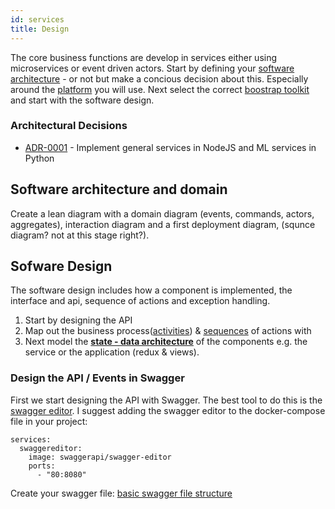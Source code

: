 ```yaml
---
id: services
title: Design
---
```

The core business functions are develop in services either using microservices or event driven actors. Start by defining your [software architecture](../basics/architecture) - or not but make a concious decision about this. Especially around the [platform](../platform/setup) you will use. Next select the correct [boostrap toolkit](bootstrap) and start with the software design.

### **Architectural Decisions**

<!-- adrlog -->

- [ADR-0001](adr/0001-implement-general-services-in-nodejs-and-ml-services-in-python) - Implement general services in NodeJS and ML services in Python

<!-- adrlogstop -->

## Software architecture and domain 
Create a lean diagram with a domain diagram \(events, commands, actors, aggregates\), interaction diagram and a first deployment diagram, \(squnce diagram? not at this stage right?\).

## Sofware Design

The software design includes how a component is implemented, the interface and api, sequence of actions and exception handling.

1. Start by designing the API
2. Map out the business process([activities](http://plantuml.com/activity-diagram-beta)) & [sequences](http://plantuml.com/sequence-diagram) of actions with 
3. Next model the **[state - data architecture](http://plantuml.com/state-diagram)** of the components e.g. the service or the application (redux & views).

### Design the API / Events in Swagger

First we start designing the API with Swagger. The best tool to do this is the [swagger editor](https://github.com/swagger-api/swagger-editor). I suggest adding the swagger editor to the docker-compose file in your project:

```text
services:
  swaggereditor:
    image: swaggerapi/swagger-editor
    ports:
      - "80:8080"
```

Create your swagger file: [basic swagger file structure](https://swagger.io/docs/specification/2-0/basic-structure/)